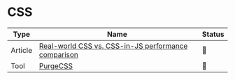# CSS

| Type    | Name                                                                                                    | Status          |
| ------- | ------------------------------------------------------------------------------------------------------- | --------------- |
| Article | [Real-world CSS vs. CSS-in-JS performance comparison](https://pustelto.com/blog/css-vs-css-in-js-perf/) | :bookmark_tabs: |
| Tool    | [PurgeCSS](https://purgecss.com)                                                                        | :bookmark_tabs: |
